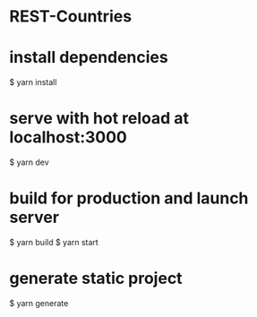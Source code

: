 # REST-Countries

# install dependencies
$ yarn install

# serve with hot reload at localhost:3000
$ yarn dev

# build for production and launch server
$ yarn build
$ yarn start

# generate static project
$ yarn generate
